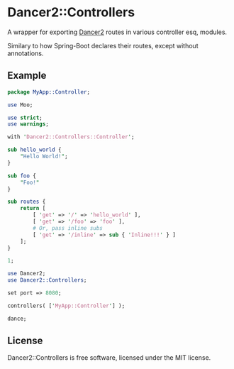 # Dancer2::Controllers

A wrapper for exporting [Dancer2](https://metacpan.org/pod/Dancer2) routes in various controller esq, modules.

Similary to how Spring-Boot declares their routes, except without annotations.

## Example

```perl
package MyApp::Controller;

use Moo;

use strict;
use warnings;

with 'Dancer2::Controllers::Controller';

sub hello_world {
    "Hello World!";
}

sub foo {
    "Foo!"
}

sub routes {
    return [ 
        [ 'get' => '/' => 'hello_world' ],
        [ 'get' => '/foo' => 'foo' ],
        # Or, pass inline subs
        [ 'get' => '/inline' => sub { 'Inline!!!' } ]
    ];
}

1;

use Dancer2;
use Dancer2::Controllers;

set port => 8080;

controllers( ['MyApp::Controller'] );

dance;
```

## License

Dancer2::Controllers is free software, licensed under the MIT license.
